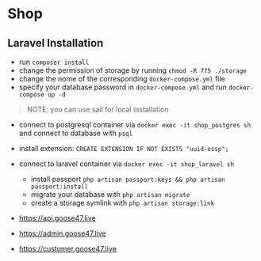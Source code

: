 # Shop

## Laravel Installation

- run  `composer install`
- change the permission of storage by running `chmod -R 775 ./storage`
- change the nome of the corresponding `docker-compose.yml` file
- specify your database password in `docker-compose.yml` and run `docker-compose up -d`
> NOTE: you can use sail for local installation
- connect to postgresql container via `docker exec -it shop_postgres sh` and connect to database with `psql`
- install extension: `CREATE EXTENSION IF NOT EXISTS "uuid-ossp";`
- connect to laravel container via `docker exec -it shop_laravel sh` 
  - install passport `php artisan passport:keys && php artisan passport:install`
  - migrate your database with `php artisan migrate`
  - create a storage symlink with `php artisan storage:link`


- https://api.goose47.live
- https://admin.goose47.live
- https://customer.goose47.live
